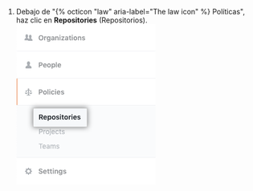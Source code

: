 1. Debajo de "{% octicon "law" aria-label="The law icon" %} Políticas", haz clic en **Repositories** (Repositorios). ![Pestaña Repositories (Repositorios) en la barra lateral de parámetros de la cuenta de empresa](/assets/images/help/business-accounts/policies-repositories-tab.png)

